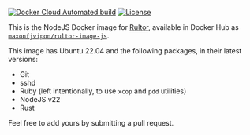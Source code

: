[![Docker Cloud Automated build](https://img.shields.io/docker/cloud/automated/maxonfjvipon/rultor-image-js)](https://hub.docker.com/r/maxonfjvipon/rultor-image-js)
[![License](https://img.shields.io/badge/license-MIT-green.svg)](https://github.com/maxonfjvipon/total/rultor-image-js/master/LICENSE.txt)

This is the NodeJS Docker image for [Rultor](https://www.rultor.com), available in
Docker Hub as [`maxonfjvipon/rultor-image-js`](https://hub.docker.com/r/maxonfjvipon/rultor-image-js).

This image has Ubuntu 22.04 and the following packages, in their latest versions:

  * Git
  * sshd
  * Ruby (left intentionally, to use `xcop` and `pdd` utilities)
  * NodeJS v22
  * Rust

Feel free to add yours by submitting a pull request.
